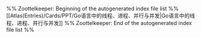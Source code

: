 %% Zoottelkeeper: Beginning of the autogenerated index file list  %%
 [[Atlas(Entries)/Cards/PPT/Go语言中的线程、进程、并行与并发|Go语言中的线程、进程、并行与并发]]
%% Zoottelkeeper: End of the autogenerated index file list  %%
